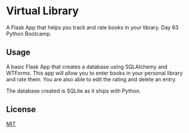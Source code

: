 # Virtual Library

A Flask App that helps you track and rate books in your library. 
Day 63 Python Bootcamp.


## Usage
A basic Flask App that creates a database using SQLAlchemy and WTForms. This app
will allow you to enter books in your personal library and rate them. You are also
able to edit the rating and delete an entry.

The database created is SQLite as it ships with Python.

## License
[MIT](https://choosealicense.com/licenses/mit/)